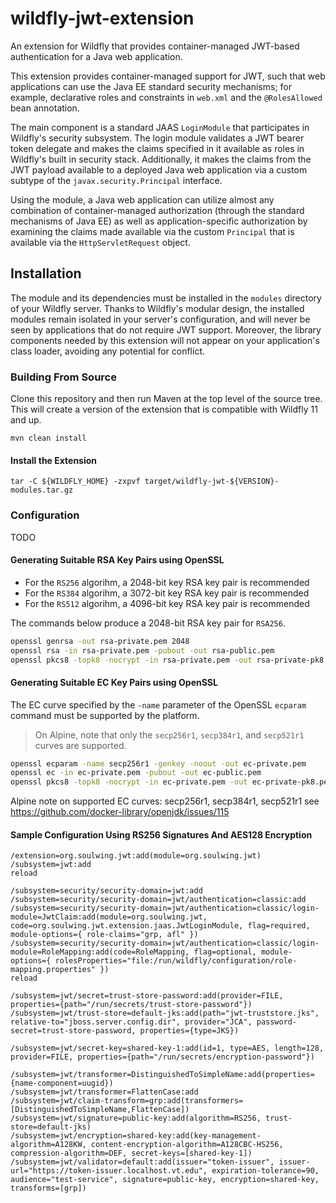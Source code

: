 wildfly-jwt-extension
=====================

An extension for Wildfly that provides container-managed JWT-based
authentication for a Java web application.

This extension provides container-managed support for JWT, such that web 
applications can use the Java EE standard security mechanisms; for example, 
declarative roles and constraints in `web.xml` and the `@RolesAllowed` bean
annotation. 

The main component is a standard JAAS `LoginModule` that participates in 
Wildfly's security subsystem.  The login module validates a JWT bearer token 
delegate and makes the claims specified in it available as roles in Wildfly's 
built in security stack. Additionally, it makes the claims from the JWT payload
available to a deployed Java web application via a custom subtype of the
`javax.security.Principal` interface.

Using the module, a Java web application can utilize almost any combination
of container-managed authorization (through the standard mechanisms of
Java EE) as well as application-specific authorization by examining the 
claims made available via the custom `Principal` that is available via
the `HttpServletRequest` object.

Installation
------------

The module and its dependencies must be installed in the `modules` directory 
of your Wildfly server.  Thanks to Wildfly's modular design, the installed 
modules remain isolated in your server's configuration, and will never be seen 
by applications that do not require JWT support.  Moreover, the library
components needed by this extension will not appear on your 
application's class loader, avoiding any potential for conflict.

### Building From Source

Clone this repository and then run Maven at the top level of the source tree.
This will create a version of the extension that is compatible with Wildfly 11 and up.

```
mvn clean install
```

#### Install the Extension
```
tar -C ${WILDFLY_HOME} -zxpvf target/wildfly-jwt-${VERSION}-modules.tar.gz
```

### Configuration

TODO

#### Generating Suitable RSA Key Pairs using OpenSSL

* For the `RS256` algorihm, a 2048-bit key RSA key pair is recommended
* For the `RS384` algorihm, a 3072-bit key RSA key pair is recommended
* For the `RS512` algorihm, a 4096-bit key RSA key pair is recommended

The commands below produce a 2048-bit RSA key pair for `RSA256`.

```bash
openssl genrsa -out rsa-private.pem 2048
openssl rsa -in rsa-private.pem -pubout -out rsa-public.pem
openssl pkcs8 -topk8 -nocrypt -in rsa-private.pem -out rsa-private-pk8.pem  
```

#### Generating Suitable EC Key Pairs using OpenSSL

The EC curve specified by the `-name` parameter of the OpenSSL `ecparam`
command must be supported by the platform.

> On Alpine, note that only the `secp256r1`, `secp384r1`, and `secp521r1`
> curves are supported.
 
```bash
openssl ecparam -name secp256r1 -genkey -noout -out ec-private.pem
openssl ec -in ec-private.pem -pubout -out ec-public.pem
openssl pkcs8 -topk8 -nocrypt -in ec-private.pem -out ec-private-pk8.pem  
```

Alpine note on supported EC curves: secp256r1, secp384r1, secp521r1
see https://github.com/docker-library/openjdk/issues/115

#### Sample Configuration Using RS256 Signatures And AES128 Encryption

```
/extension=org.soulwing.jwt:add(module=org.soulwing.jwt)
/subsystem=jwt:add
reload

/subsystem=security/security-domain=jwt:add
/subsystem=security/security-domain=jwt/authentication=classic:add
/subsystem=security/security-domain=jwt/authentication=classic/login-module=JwtClaim:add(module=org.soulwing.jwt, code=org.soulwing.jwt.extension.jaas.JwtLoginModule, flag=required, module-options={ role-claims="grp, afl" })
/subsystem=security/security-domain=jwt/authentication=classic/login-module=RoleMapping:add(code=RoleMapping, flag=optional, module-options={ rolesProperties="file:/run/wildfly/configuration/role-mapping.properties" })
reload

/subsystem=jwt/secret=trust-store-password:add(provider=FILE, properties={path="/run/secrets/trust-store-password"})
/subsystem=jwt/trust-store=default-jks:add(path="jwt-truststore.jks", relative-to="jboss.server.config.dir", provider="JCA", password-secret=trust-store-password, properties={type=JKS})

/subsystem=jwt/secret-key=shared-key-1:add(id=1, type=AES, length=128, provider=FILE, properties={path="/run/secrets/encryption-password"})

/subsystem=jwt/transformer=DistinguishedToSimpleName:add(properties={name-component=uugid})
/subsystem=jwt/transformer=FlattenCase:add
/subsystem=jwt/claim-transform=grp:add(transformers=[DistinguishedToSimpleName,FlattenCase])
/subsystem=jwt/signature=public-key:add(algorithm=RS256, trust-store=default-jks)
/subsystem=jwt/encryption=shared-key:add(key-management-algorithm=A128KW, content-encryption-algorithm=A128CBC-HS256, compression-algorithm=DEF, secret-keys=[shared-key-1])
/subsystem=jwt/validator=default:add(issuer="token-issuer", issuer-url="https://token-issuer.localhost.vt.edu", expiration-tolerance=90, audience="test-service", signature=public-key, encryption=shared-key, transforms=[grp])

```
